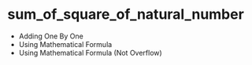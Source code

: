 # sum_of_square_of_natural_number
- Adding One By One
- Using Mathematical Formula
- Using Mathematical Formula (Not Overflow)

